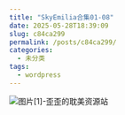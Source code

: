 ```yaml
---
title: "SkyEmilia合集01-08"
date: 2025-05-28T18:39:09
slug: c84ca299
permalink: /posts/c84ca299/
categories:
  - 未分类
tags:
  - wordpress
---
```


![图片[1]-歪歪的耽美资源站](/images/wp/c84ca299-bfe11baa.jpg)
